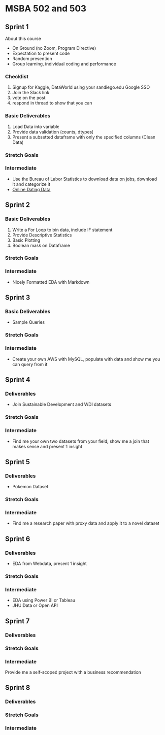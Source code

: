 # MSBA 502 and 503


## Sprint 1
About this course
- On Ground (no Zoom, Program Directive)
- Expectation to present code
- Random presention
- Group learning, individual coding and performance

### Checklist
1. Signup for Kaggle, DataWorld using your sandiego.edu Google SSO
2. Join the Slack link
3. vote on the post
4. respond in thread to show that you can

### Basic Deliverables
1. Load Data into variable
2. Provide data validation (counts, dtypes)
3. Present a subsetted dataframe with only the specified columns (Clean Data)

### Stretch Goals

### Intermediate

* Use the Bureau of Labor Statistics to download data on jobs, download it and categorize it
* [Online Dating Data](https://www.reddit.com/r/datasets/comments/fiowrn/any_datasets_on_dating_andor_online_dating/)

## Sprint 2

### Basic Deliverables
1. Write a For Loop to bin data, include IF statement
2. Provide Descriptive Statistics
3. Basic Plotting
4. Boolean mask on Dataframe

### Stretch Goals

### Intermediate
* Nicely Formatted EDA with Markdown

## Sprint 3


### Basic Deliverables
* Sample Queries

### Stretch Goals

### Intermediate
* Create your own AWS with MySQL, populate with data and show me you can query from it

## Sprint 4

### Deliverables
* Join Sustainable Development and WDI datasets

### Stretch Goals

### Intermediate
* Find me your own two datasets from your field, show me a join that makes sense and present 1 insight

## Sprint 5

### Deliverables
* Pokemon Dataset

### Stretch Goals

### Intermediate
* Find me a research paper with proxy data and apply it to a novel dataset

## Sprint 6

### Deliverables
* EDA from Webdata, present 1 insight

### Stretch Goals

### Intermediate
* EDA using Power BI or Tableau
* JHU Data or Open API

## Sprint 7

### Deliverables

### Stretch Goals

### Intermediate
Provide me a self-scoped project with a business recommendation

## Sprint 8

### Deliverables

### Stretch Goals

### Intermediate
